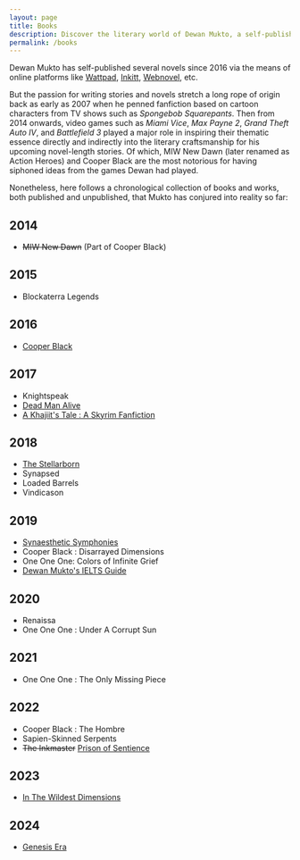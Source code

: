 ```yaml
---
layout: page
title: Books
description: Discover the literary world of Dewan Mukto, a self-published author whose passion for writing extends back to 2007. With over a dozen works to his name, Mukto's writing promises to captivate and transport you to new dimensions.
permalink: /books
---
```


Dewan Mukto has self-published several novels since 2016 via the means of online platforms like [Wattpad](https://wattpad.com/user/d1stil), [Inkitt](https://inkitt.com/dewanmukto), [Webnovel](https://www.webnovel.com/profile/4322246237), etc.

But the passion for writing stories and novels stretch a long rope of origin back as early as 2007 when he penned fanfiction based on cartoon characters from TV shows such as *Spongebob Squarepants*. Then from 2014 onwards, video games such as *Miami Vice*, *Max Payne 2*, *Grand Theft Auto IV*, and *Battlefield 3* played a major role in inspiring their thematic essence directly and indirectly into the literary craftsmanship for his upcoming novel-length stories. Of which, MIW New Dawn (later renamed as Action Heroes) and Cooper Black are the most notorious for having siphoned ideas from the games Dewan had played.

Nonetheless, here follows a chronological collection of books and works, both published and unpublished, that Mukto has conjured into reality so far:

2014
----

-   ~~MIW New Dawn~~ (Part of Cooper Black)

2015
----

-   Blockaterra Legends

2016
----

-   [Cooper Black](/books/cooper-black)

2017
----

-   Knightspeak
-   [Dead Man Alive](/books/dead-man-alive)
-   [A Khajiit's Tale : A Skyrim Fanfiction](https://play.google.com/store/books/details/Dewan_Mukto_A_Khajiit_s_Tale?id=yyGIEAAAQBAJ)

2018
----

-   [The Stellarborn](https://www.wattpad.com/story/128750411-the-stellarborn)
-   Synapsed
-   Loaded Barrels
-   Vindicason


2019
----

-   [Synaesthetic Symphonies](/books/syn-sym)
-   Cooper Black : Disarrayed Dimensions
-   One One One: Colors of Infinite Grief
-   [Dewan Mukto's IELTS Guide](/books/ielts-guide)

2020
----

-   Renaissa
-   One One One : Under A Corrupt Sun

2021
----

-   One One One : The Only Missing Piece

2022
----

-   Cooper Black : The Hombre
-   Sapien-Skinned Serpents
-   ~~The Inkmaster~~ [Prison of Sentience](https://www.webnovel.com/book/24195556306955805)

2023
----

-   [In The Wildest Dimensions](/books/itwd)

2024
----

- [Genesis Era](https://www.webnovel.com/book/genesis-era_28425689800238505)

<html><meta http-equiv="refresh" content="1;url=https://diztil.github.io/books" /></html>
